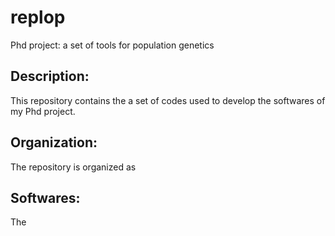 replop
======

Phd project: a set of tools for population genetics

Description:
-----------

This repository contains the a set of codes used 
to develop the softwares of my Phd project. 

Organization:
------------
The repository is organized as

Softwares:
----------
The 
